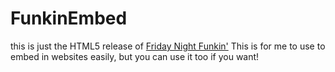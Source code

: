 # FunkinEmbed
this is just the HTML5 release of [Friday Night Funkin'](https://github.com/FunkinCrew/Funkin)
This is for me to use to embed in websites easily, but you can use it too if you want!